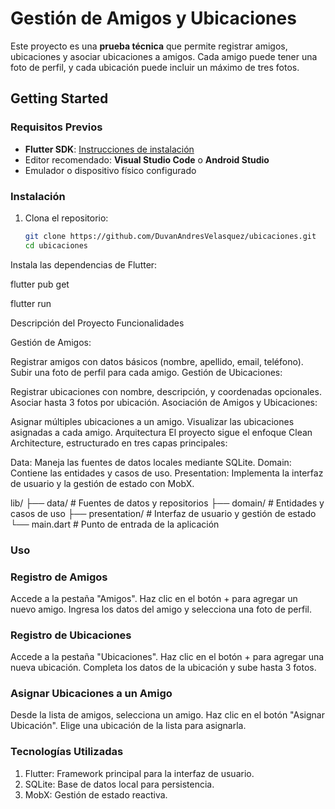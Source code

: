 
# Gestión de Amigos y Ubicaciones

Este proyecto es una **prueba técnica** que permite registrar amigos, ubicaciones y asociar ubicaciones a amigos. Cada amigo puede tener una foto de perfil, y cada ubicación puede incluir un máximo de tres fotos.

## Getting Started

### Requisitos Previos
- **Flutter SDK**: [Instrucciones de instalación](https://flutter.dev/docs/get-started/install)
- Editor recomendado: **Visual Studio Code** o **Android Studio**
- Emulador o dispositivo físico configurado

### Instalación
1. Clona el repositorio:
   ```bash
   git clone https://github.com/DuvanAndresVelasquez/ubicaciones.git
   cd ubicaciones
Instala las dependencias de Flutter:


flutter pub get



flutter run


Descripción del Proyecto
Funcionalidades


Gestión de Amigos:

Registrar amigos con datos básicos (nombre, apellido, email, teléfono).
Subir una foto de perfil para cada amigo.
Gestión de Ubicaciones:

Registrar ubicaciones con nombre, descripción, y coordenadas opcionales.
Asociar hasta 3 fotos por ubicación.
Asociación de Amigos y Ubicaciones:

Asignar múltiples ubicaciones a un amigo.
Visualizar las ubicaciones asignadas a cada amigo.
Arquitectura
El proyecto sigue el enfoque Clean Architecture, estructurado en tres capas principales:

Data: Maneja las fuentes de datos locales mediante SQLite.
Domain: Contiene las entidades y casos de uso.
Presentation: Implementa la interfaz de usuario y la gestión de estado con MobX.

lib/
├── data/                # Fuentes de datos y repositorios
├── domain/              # Entidades y casos de uso
├── presentation/        # Interfaz de usuario y gestión de estado
└── main.dart            # Punto de entrada de la aplicación



### Uso
### Registro de Amigos
Accede a la pestaña "Amigos".
Haz clic en el botón + para agregar un nuevo amigo.
Ingresa los datos del amigo y selecciona una foto de perfil.
### Registro de Ubicaciones
Accede a la pestaña "Ubicaciones".
Haz clic en el botón + para agregar una nueva ubicación.
Completa los datos de la ubicación y sube hasta 3 fotos.
### Asignar Ubicaciones a un Amigo
Desde la lista de amigos, selecciona un amigo.
Haz clic en el botón "Asignar Ubicación".
Elige una ubicación de la lista para asignarla.
### Tecnologías Utilizadas
1. Flutter: Framework principal para la interfaz de usuario.
2. SQLite: Base de datos local para persistencia.
3. MobX: Gestión de estado reactiva.
